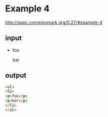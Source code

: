 # Example 4

http://spec.commonmark.org/0.27/#example-4

## input

  - foo

	bar

## output

```html
<ul>
<li>
<p>foo</p>
<p>bar</p>
</li>
</ul>
```
